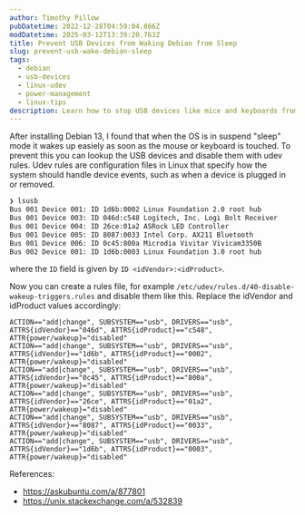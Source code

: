 ```yaml
---
author: Timothy Pillow
pubDatetime: 2022-12-28T04:59:04.866Z
modDatetime: 2025-03-12T13:39:20.763Z
title: Prevent USB Devices from Waking Debian from Sleep  
slug: prevent-usb-wake-debian-sleep  
tags:  
  - debian  
  - usb-devices  
  - linux-udev  
  - power-management  
  - linux-tips  
description: Learn how to stop USB devices like mice and keyboards from waking your Debian system from sleep mode by configuring udev rules.
---
```



After installing Debian 13, I found that when the OS is in suspend "sleep" mode it wakes up easiely as soon as the mouse or keyboard is touched. To prevent this you can lookup the USB devices and disable them with udev rules. Udev rules are configuration files in Linux that specify how the system should handle device events, such as when a device is plugged in or removed.

```sh
❯ lsusb
Bus 001 Device 001: ID 1d6b:0002 Linux Foundation 2.0 root hub
Bus 001 Device 003: ID 046d:c548 Logitech, Inc. Logi Bolt Receiver
Bus 001 Device 004: ID 26ce:01a2 ASRock LED Controller
Bus 001 Device 005: ID 8087:0033 Intel Corp. AX211 Bluetooth
Bus 001 Device 006: ID 0c45:800a Microdia Vivitar Vivicam3350B
Bus 002 Device 001: ID 1d6b:0003 Linux Foundation 3.0 root hub
```
where the `ID` field is given by `ID <idVendor>:<idProduct>`.

Now you can create a rules file, for example `/etc/udev/rules.d/40-disable-wakeup-triggers.rules` and disable them like this. Replace the idVendor and idProduct values accordingly:
```
ACTION=="add|change", SUBSYSTEM=="usb", DRIVERS=="usb", ATTRS{idVendor}=="046d", ATTRS{idProduct}=="c548", ATTR{power/wakeup}="disabled"
ACTION=="add|change", SUBSYSTEM=="usb", DRIVERS=="usb", ATTRS{idVendor}=="1d6b", ATTRS{idProduct}=="0002", ATTR{power/wakeup}="disabled"
ACTION=="add|change", SUBSYSTEM=="usb", DRIVERS=="usb", ATTRS{idVendor}=="0c45", ATTRS{idProduct}=="800a", ATTR{power/wakeup}="disabled"
ACTION=="add|change", SUBSYSTEM=="usb", DRIVERS=="usb", ATTRS{idVendor}=="26ce", ATTRS{idProduct}=="01a2", ATTR{power/wakeup}="disabled"
ACTION=="add|change", SUBSYSTEM=="usb", DRIVERS=="usb", ATTRS{idVendor}=="8087", ATTRS{idProduct}=="0033", ATTR{power/wakeup}="disabled"
ACTION=="add|change", SUBSYSTEM=="usb", DRIVERS=="usb", ATTRS{idVendor}=="1d6b", ATTRS{idProduct}=="0003", ATTR{power/wakeup}="disabled"
```

References:
- https://askubuntu.com/a/877801
- https://unix.stackexchange.com/a/532839